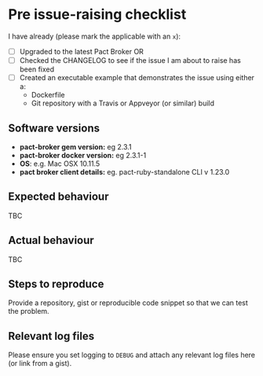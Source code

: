 # Pre issue-raising checklist

I have already (please mark the applicable with an `x`):

* [ ] Upgraded to the latest Pact Broker OR
* [ ] Checked the CHANGELOG to see if the issue I am about to raise has been fixed
* [ ] Created an executable example that demonstrates the issue using either a:
  * Dockerfile
  * Git repository with a Travis or Appveyor (or similar) build

## Software versions

* **pact-broker gem version:** eg 2.3.1
* **pact-broker docker version:** eg 2.3.1-1
* **OS**: e.g. Mac OSX 10.11.5
* **pact broker client details:** eg. pact-ruby-standalone CLI v 1.23.0

## Expected behaviour

TBC

## Actual behaviour

TBC

## Steps to reproduce

Provide a repository, gist or reproducible code snippet so that we can test the problem.

## Relevant log files

Please ensure you set logging to `DEBUG` and attach any relevant log files here (or link from a gist).
